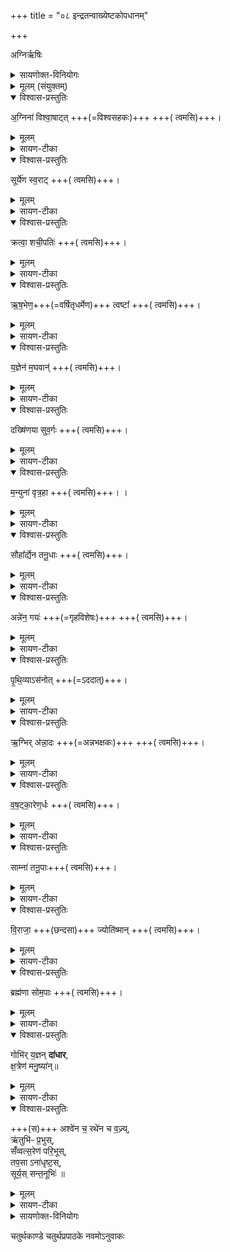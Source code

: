 +++
title = "०८ इन्द्रतन्वाख्येष्टकोपधानम्"

+++

अग्निर्ऋषिः

<details><summary>सायणोक्त-विनियोगः</summary>

सप्तमेऽनुवाके भूयस्कृदाद्या इष्टका उक्ताः ।  
अथाष्टम इन्द्रतन्वाख्या इष्टका उच्यन्ते ।  
कल्पः—“अग्निना विश्वाषाडिति द्वाविंशतिमिन्द्रतनूः” इति।  

</details>


<details><summary>मूलम् (संयुक्तम्)</summary>

अ॒ग्निना॑ विश्वा॒षाट्थ्सूर्ये॑ण स्व॒राट्क्रत्वा॒ शची॒पति॑र्ऋष॒भेण॒ त्वष्टा॑ य॒ज्ञेन॑ म॒घवा॒न्दख्षि॑णया सुव॒र्गो म॒न्युना॑ वृत्र॒हा सौहा᳚र्द्येन तनू॒धा अन्ने॑न॒ गयᳶ॑ पृथि॒व्यास॑नोदृ॒ग्भिर॑न्ना॒दो व॑षट्का॒रेण॒र्द्धस्साम्ना॑ तनू॒पा वि॒राजा॒ ज्योति॑ष्मा॒न्ब्रह्म॑णा सोम॒पा गोभि॑र्य॒ज्ञन्दा॑धार ख्ष॒त्रेण॑ मनु॒ष्या॑नश्वे॑न च॒ रथे॑न च व॒ज्र्यृ॑तुभिᳶ॑ प्र॒भुस्स॑व्ँवथ्स॒रेण॑ परि॒भूस्तप॒साना॑धृष्ट॒स्सूर्य॒स्सन्त॒नूभिः॑ ॥  
[24]  
(अथ चतुर्थकाण्डे चतुर्थप्रपाठके अष्टमोऽनुवाकः )।  
</details>

<details open><summary>विश्वास-प्रस्तुतिः</summary>

अ॒ग्निना॑ विश्वा॒षाट्त् +++(=विश्वसहकः)+++  +++( त्वमसि)+++।
</details>

<details><summary>मूलम्</summary>

अ॒ग्निना॑ विश्वा॒षाट्।  
</details>

<details><summary>सायण-टीका</summary>

२०८५ पाठस्तु— अग्निना विश्वाषाडिति ।  
विश्वं सहते तत्पालनप्रयासमङ्गी करोतिति विश्वाषाट् ।  
अग्निना सह विश्वापाष्ठ्य इन्द्रो हे इष्टके तद्रूपा त्वमसि ।  
एवं सर्वत्र योज्यम् ।  
</details>

<details open><summary>विश्वास-प्रस्तुतिः</summary>

सूर्ये॑ण स्व॒राट्  +++( त्वमसि)+++।
</details>

<details><summary>मूलम्</summary>

सूर्ये॑ण स्व॒राट्।
</details>

<details><summary>सायण-टीका</summary>

सूर्येण सह स्वतो राजत इति स्वराडिन्द्रः ।  
</details>

<details open><summary>विश्वास-प्रस्तुतिः</summary>

क्रत्वा॒ शची॒पतिः॑ +++( त्वमसि)+++।
</details>

<details><summary>मूलम्</summary>

क्रत्वा॒ शची॒पतिः॑ +++( त्वमसि)+++।
</details>

<details><summary>सायण-टीका</summary>

क्रत्वा ज्योतिष्ठोमादिप्रौढकर्मणा सहितः शच्या देव्याः पतिरिन्द्रः ।   
</details>

<details open><summary>विश्वास-प्रस्तुतिः</summary>

ऋ॒ष॒भेण॒+++(=वर्षितृधर्मेण)+++  त्वष्टा᳚ +++( त्वमसि)+++।
</details>

<details><summary>मूलम्</summary>

ऋ॒ष॒भेण॒ त्वष्टा᳚ +++( त्वमसि)+++।
</details>

<details><summary>सायण-टीका</summary>

ऋषभेण वर्षित्रा धर्मेण वर्षित्रा धर्मेण सह त्वष्टा रूपकृदिन्द्रः।  
</details>

<details open><summary>विश्वास-प्रस्तुतिः</summary>

य॒ज्ञेन॑ म॒घवान्॑ +++( त्वमसि)+++।
</details>

<details><summary>मूलम्</summary>

य॒ज्ञेन॑ म॒घवान्॑ +++( त्वमसि)+++।
</details>

<details><summary>सायण-टीका</summary>

यज्ञेनाल्पेन पाकयज्ञेन सहितो मघवानन्नवानिन्द्रः ।   
</details>

<details open><summary>विश्वास-प्रस्तुतिः</summary>

दख्षि॑णया सुव॒र्गः +++( त्वमसि)+++।  
</details>

<details><summary>मूलम्</summary>

दख्षि॑णया सुव॒र्गः +++( त्वमसि)+++।  
</details>

<details><summary>सायण-टीका</summary>

दक्षिणया गावदिरूपया सुवर्गः स्वर्गलोकात्मक इन्द्रः ।
</details>

<details open><summary>विश्वास-प्रस्तुतिः</summary>

म॒न्युना॑ वृत्र॒हा +++( त्वमसि)+++। ।
</details>

<details><summary>मूलम्</summary>

म॒न्युना॑ वृत्र॒हा +++( त्वमसि)+++। ।
</details>

<details><summary>सायण-टीका</summary>

मन्युना क्रोधेन सह वृत्रहा शत्रुघातीन्द्रः ।  
</details>

<details open><summary>विश्वास-प्रस्तुतिः</summary>

सौहा᳚र्द्येन तनू॒धाः +++( त्वमसि)+++।
</details>

<details><summary>मूलम्</summary>

सौहा᳚र्द्येन तनू॒धाः +++( त्वमसि)+++।
</details>

<details><summary>सायण-टीका</summary>

सुहृदो भावः सौहार्द्यं स्नेहातिशयस्तेन सहितस्तनूवाः शरीरधारीन्द्रः ।   
</details>

<details open><summary>विश्वास-प्रस्तुतिः</summary>

अन्ने॑न॒ गयः॑ +++(=गृहविशेषः)+++ +++( त्वमसि)+++।
</details>

<details><summary>मूलम्</summary>

अन्ने॑न॒ गयः॑ +++( त्वमसि)+++।
</details>

<details><summary>सायण-टीका</summary>

अन्नेन सहितो गयो गृहविशेषरूप इन्द्रः।  
</details>

<details open><summary>विश्वास-प्रस्तुतिः</summary>

पृ॒थि॒व्याऽस॑नोत् +++(=ऽददात्)+++।
</details>

<details><summary>मूलम्</summary>

पृ॒थि॒व्याऽस॑नोत्।
</details>

<details><summary>सायण-टीका</summary>

पृथिव्या सहासनोद् द्रव्यादिदानं कृतवान् इन्द्रः ।  
</details>

<details open><summary>विश्वास-प्रस्तुतिः</summary>

ऋ॒ग्भिर् अ॑न्ना॒दः +++(=अन्नभक्षकः)+++ +++( त्वमसि)+++।
</details>

<details><summary>मूलम्</summary>

ऋ॒ग्भिर॑न्ना॒दः+++( त्वमसि)+++।
</details>

<details><summary>सायण-टीका</summary>

ऋग्भिर्मन्त्रविशेषैः सहितोऽन्नादो हविर्लक्षणस्यान्नस्य भोक्तेनद्रः ।  
</details>

<details open><summary>विश्वास-प्रस्तुतिः</summary>

व॒ष॒ट्का॒रेण॒र्धः +++( त्वमसि)+++।
</details>

<details><summary>मूलम्</summary>

व॒ष॒ट्का॒रेण॒र्धः +++( त्वमसि)+++।
</details>

<details><summary>सायण-टीका</summary>

वषट्कारेण हविष्प्रदानेन हेतुना सह ऋद्धः समृद्ध इन्द्रः ।  
</details>

<details open><summary>विश्वास-प्रस्तुतिः</summary>

साम्ना॑  तनू॒पाः+++( त्वमसि)+++।
</details>

<details><summary>मूलम्</summary>

साम्ना॑  तनू॒पाः+++( त्वमसि)+++।
</details>

<details><summary>सायण-टीका</summary>

साम्ना गीयमानेन मन्त्रेण सह तनूपाः शरीरपालक इन्द्रः ।   
</details>

<details open><summary>विश्वास-प्रस्तुतिः</summary>

वि॒राजा॒ +++(छन्दसा)+++ ज्योति॑ष्मान् +++( त्वमसि)+++।
</details>

<details><summary>मूलम्</summary>

वि॒राजा॒ ज्योति॑ष्मान् +++( त्वमसि)+++।
</details>

<details><summary>सायण-टीका</summary>

विराजा दशाक्षरच्छन्दसा सह ज्योतिष्मान्प्रकाशवानिन्द्रः ।  
</details>

<details open><summary>विश्वास-प्रस्तुतिः</summary>

ब्रह्म॑णा सोम॒पाः +++( त्वमसि)+++।
</details>

<details><summary>मूलम्</summary>

ब्रह्म॑णा सोम॒पाः +++( त्वमसि)+++।
</details>

<details><summary>सायण-टीका</summary>

ब्रह्मणा मुख्येन क्रत्विजा मन्त्रेण वा सह सोमपाः सोमपानस्य कर्तेन्द्रः ।  
</details>

<details open><summary>विश्वास-प्रस्तुतिः</summary>

गोभि॑र् य॒ज्ञन् **दा॑धार**,  
क्ष॒त्रेण॑ मनु॒ष्या॑न्॥  
</details>

<details><summary>मूलम्</summary>

गोभि॑र् य॒ज्ञन्दा॑धार    
ख्ष॒त्रेण॑ मनु॒ष्या॑न् ।
</details>

<details><summary>सायण-टीका</summary>

गोभिर्दक्षिणारूपाभिः सह यज्ञं दाधार यज्ञधारक इन्द्रः ।   
</details>

<details open><summary>विश्वास-प्रस्तुतिः</summary>

+++(स)+++ अश्वे॑न च॒ रथे॑न च व॒ज्र्य्,  
ऋ॑तुभि॑ᳶ प्र॒भुस्,  
सँ॑व्वत्स॒रेण॑ परि॒भूस्,  
तप॒सा ऽना॑धृष्ट॒स्,  
सूर्य॒स् सन्त॒नूभिः॑ ॥
</details>

<details><summary>मूलम्</summary>

अश्वे॑न च॒ रथे॑न च व॒ज्र्यृ॑तुभिᳶ॑ प्र॒भुस्स॑व्ँवथ्स॒रेण॑ परि॒भूस्तप॒साना॑धृष्ट॒स्सूर्य॒स्सन्त॒नूभिः॑ ॥
</details>

<details><summary>सायण-टीका</summary>

योऽयमश्वो यश्च रथस्ताभ्यामुप्राभ्यां सह वज्री वज्रयुक्त इन्द्रः ।  
ऋतुभिर्वसन्तादिभिः सह प्रभुः फलदानसमर्थ इन्द्रः ।   
संवत्सरेण कालरूपेण सह परिभूः परितो व्याप्तवानिन्द्रः ।  
तपसाऽशनवर्जनधनदानादिरूपेणानाधृष्टः केनाप्यतिरस्कृत इन्द्रः ।  
तनूभिर्द्वादशमूर्तिभिः सह सूर्यः सन्सूर्यरूपो भूत्वेन्द्रो वर्तते ।  
हे इष्टके तद्रूपा त्वमसि ।   
</details>

<details><summary>सायणोक्त-विनियोगः</summary>

एतैर्मन्त्रैः साध्यमुपधानं विधत्ते– “देवासुराः संयत्ता आसन्ते न व्यजयन्त स एता इन्द्रस्तनूरपश्यत्ता उपाधत्त ताभिर्वै स तनुवामेन्द्रियं वीर्यमात्मन्नधत्त ततो देवा अभवन्पराऽसुरा यदिन्द्रतनूरुपदधाति तनुवमेव ताभिरिन्द्रियं वीर्यं यजमान आत्मन्धत्तेऽथो सेन्द्रमेवाग्निꣳ सतनुं चिनुते भवत्यात्मना पराऽश्य भ्रातृव्यो भवति” (सं. का. ५ प्र. ४ अ. १) इति।  
२०८६ देवानामसुराणां च संग्रामे प्राप्तो दुर्बला देवा विजयं न प्राप्ताः।  
तदानीं विजयाय स इन्द्र एतास्तनूनामिका इष्टका दृष्ट्वा तदुपधानेन शरीरपुष्टिमिन्द्रिय पाटवं च धृतवान् ।  
ततो देवानां जयोऽसुराणां पराभवश्चाऽऽसीत् ।  
ततो यजमानोऽपीन्द्रतनूनामुपधानेन तथाविधो भवति ।  
विश्वाषाडित्यादिशब्दा इन्द्रतनूविशेषवाचकाः ।   तद्युक्तेर्मन्त्रैरुपधेया इष्टका इन्द्रतनवः ।  
अत्र विनियोगसंग्रहः अग्नीन्द्रतनुनामानो द्वाविंशतिरितीरिताः ॥    
इति श्रीमत्सायणाचार्यविरचिते माधवीये वेदार्थप्रकाशे कृष्णयजुर्वेदीयतैत्तिरीयसंहिताभाष्ये चतुर्थकाण्डे चतुर्थप्रपाठकेऽष्टमोऽनुवाकः ॥  ८॥    
</details>


चतुर्थकाण्डे चतुर्थप्रपाठके नवमोऽनुवाकः